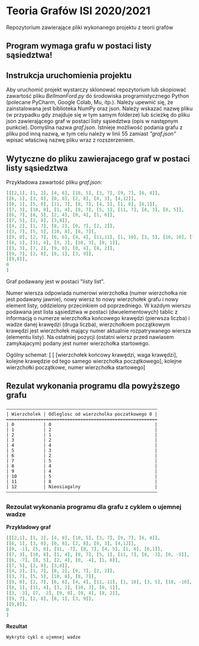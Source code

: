 # Teoria Grafów ISI 2020/2021
 Repozytorium zawierające pliki wykonanego projektu z teorii grafów

## Program wymaga grafu w postaci listy sąsiedztwa!

## Instrukcja uruchomienia projektu

Aby uruchomić projekt wystarczy sklonować repozytorium lub skopiować zawartość pliku
_BellmanFord.py_ do środowiska programistycznego Python (polecane PyCharm, Google Colab,
Mu, itp.). Należy upewnić się, że zainstalowana jest biblioteka NumPy oraz json. Należy
wskazać nazwę pliku (w przypadku gdy znajduje się w tym samym folderze) lub ścieżkę do 
pliku json zawierającego graf w postaci listy sąsiedztwa (opis w następnym punkcie). 
Domyślna nazwa _graf.json_. Istnieje możliwość podania grafu z pliku pod inną nazwą, 
w tym celu należy w linii 55 zamiast _"graf.json"_ wpisać właściwą nazwę pliku wraz z 
rozszerzeniem.

## Wytyczne do pliku zawierajacego graf w postaci listy sąsiedztwa

Przykładowa zawartość pliku _graf.json_:

```json
[[[2,1], [1, 2], [4, 8], [10, 5], [3, 7], [9, 7], [6, 8]], 
[[6, 1], [3, 0], [0, 8], [2, 8], [8, 3], [4,12]], 
[[0, 1], [5, 8], [11, 7], [8, 7], [4, 5], [1, 8], [6,1]], 
[[7, 3], [10, 8], [1, 4], [9, 7], [5, 1], [11, 7], [8, 3], [0, 5]], 
[[6, 7], [8, 5], [2, 4], [0, 4], [1, 6]], 
[[7, 5], [2, 8], [3,8]], 
[[4, 2], [1, 7], [8, 2], [0, 7], [2, 2]], 
[[3, 7], [5, 5], [10, 8], [8, 7]], 
[[9, 0], [2, 7], [6, 6], [4, 4], [11,11], [1, 10], [3, 5], [10, 10], [7, 7]], 
[[8, 1], [11, 4], [3, 2], [10, 3], [0, 1]], 
[[3, 3], [7, 2], [9, 0], [0, 4], [8, 2]], 
[[9, 7], [2, 8], [8, 1], [3, 9]],
[[9,8]],
0
]
```

Graf podawany jest w postaci "listy list".

Numer wiersza odpowiada numerowi wierzchołka (numer wierzchołka nie jest podawany jawnie),
nowy wiersz to nowy wierzchołek grafu i nowy element listy, oddzielony przecinkiem od poprzedniego.
W każdym wierszu podawana jest lista sąsiedztwa w postaci (dwuelementowych) tablic z 
informacją o numerze wierzchołka końcowego krawędzi (pierwsza liczba) i wadze danej krawędzi 
(druga liczba), wierzchołkiem początkowym krawędzi jest wierzchołek mający numer aktualnie 
rozpatrywanego wiersza (elementu listy).
Na ostatniej pozycji (ostatni wiersz przed nawiasem zamykajacym) podany jest numer wierzchołka
startowego.

Ogólny schemat:
[ [ [wierzchołek końcowy krawędzi, waga krawędzi], kolejne krawędzie od tego samego wierzchołka początkowego],
kolejne wierzchołki początkowe, numer wierzchołka startowego]

## Rezulat wykonania programu dla powyższego grafu
```angular2html
–––––––––––––––––––––––––––––––––––––––––––––––––––––––––
| Wierzcholek | Odleglosc od wierzcholka poczatkowego 0 |
=========================================================
| 0           | 0                                       |
| 1           | 2                                       |
| 2           | 1                                       |
| 3           | 2                                       |
| 4           | 4                                       |
| 5           | 3                                       |
| 6           | 2                                       |
| 7           | 5                                       |
| 8           | 4                                       |
| 9           | 4                                       |
| 10          | 5                                       |
| 11          | 8                                       |
| 12          | Nieosiagalny                            |
–––––––––––––––––––––––––––––––––––––––––––––––––––––––––
```

### Rezoulat wykonania programu dla grafu z cyklem o ujemnej wadze
**Przykładowy graf**
```json
[[[2,1], [1, 2], [4, 8], [10, 5], [3, 7], [9, 7], [6, 8]], 
[[6, 1], [3, 0], [0, 8], [2, 8], [8, 3], [4,12]], 
[[0, -1], [5, 8], [11, -7], [8, 7], [4, 5], [1, 8], [6,1]],
[[7, 3], [10, 8], [1, 4], [9, 7], [5, 1], [11, 7], [8, -3], [0, -5]],
[[6, -7], [8, 5], [2, 4], [0, -4], [1, 6]],
[[7, 5], [2, 8], [3,8]], 
[[4, 2], [1, 7], [8, 2], [0, 7], [2, 2]], 
[[3, 7], [5, 5], [10, 8], [8, 7]], 
[[9, 0], [2, 7], [6, 6], [4, 4], [11,-11], [1, 10], [3, 5], [10, -10], [7, 7]],
[[8, 1], [11, 4], [3, 2], [10, 3], [0, 1]], 
[[3, -3], [7, -2], [9, 0], [0, 4], [8, 2]],
[[9, 7], [2, 8], [8, 1], [3, 9]],
[[9,8]],
0
]
```


**Rezultat**
```angular2html
Wykryto cykl o ujemnej wadze
```
